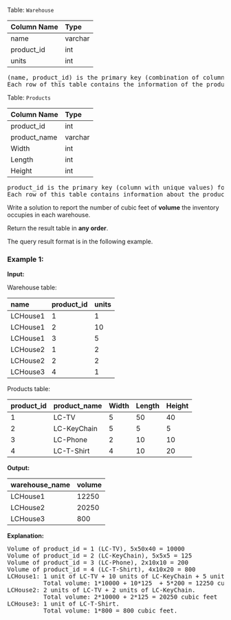 Table: `Warehouse`

| Column Name | Type    |
| :---------- | :------ |
| name        | varchar |
| product_id  | int     |
| units       | int     |

<pre>
(name, product_id) is the primary key (combination of columns with unique values) for this table.
Each row of this table contains the information of the products in each warehouse.
</pre>

Table: `Products`

| Column Name  | Type    |
| :----------- | :------ |
| product_id   | int     |
| product_name | varchar |
| Width        | int     |
| Length       | int     |
| Height       | int     |

<pre>
product_id is the primary key (column with unique values) for this table.
Each row of this table contains information about the product dimensions (Width, Lenght, and Height) in feets of each product.
</pre>

Write a solution to report the number of cubic feet of **volume** the inventory occupies in each warehouse.

Return the result table in **any order**.

The query result format is in the following example.

### Example 1:

**Input:**

Warehouse table:

| name     | product_id | units |
| :------- | :--------- | :---- |
| LCHouse1 | 1          | 1     |
| LCHouse1 | 2          | 10    |
| LCHouse1 | 3          | 5     |
| LCHouse2 | 1          | 2     |
| LCHouse2 | 2          | 2     |
| LCHouse3 | 4          | 1     |

Products table:

| product_id | product_name | Width | Length | Height |
| :--------- | :----------- | :---- | :----- | :----- |
| 1          | LC-TV        | 5     | 50     | 40     |
| 2          | LC-KeyChain  | 5     | 5      | 5      |
| 3          | LC-Phone     | 2     | 10     | 10     |
| 4          | LC-T-Shirt   | 4     | 10     | 20     |

**Output:**

| warehouse_name | volume |
| :------------- | :----- |
| LCHouse1       | 12250  |
| LCHouse2       | 20250  |
| LCHouse3       | 800    |

**Explanation:**

<pre>
Volume of product_id = 1 (LC-TV), 5x50x40 = 10000
Volume of product_id = 2 (LC-KeyChain), 5x5x5 = 125
Volume of product_id = 3 (LC-Phone), 2x10x10 = 200
Volume of product_id = 4 (LC-T-Shirt), 4x10x20 = 800
LCHouse1: 1 unit of LC-TV + 10 units of LC-KeyChain + 5 units of LC-Phone.
          Total volume: 1*10000 + 10*125  + 5*200 = 12250 cubic feet
LCHouse2: 2 units of LC-TV + 2 units of LC-KeyChain.
          Total volume: 2*10000 + 2*125 = 20250 cubic feet
LCHouse3: 1 unit of LC-T-Shirt.
          Total volume: 1*800 = 800 cubic feet.
</pre>
